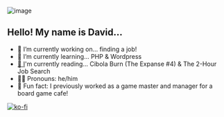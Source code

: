 ![image](https://i.imgur.com/zobZxld.jpg)

## Hello! My name is David...

- 🔭 I’m currently working on... finding a job!
- 🌱 I’m currently learning... PHP & Wordpress
- [📖 I](https://www.goodreads.com/user/show/91776686-david-vogel)'m currently reading... Cibola Burn (The Expanse #4) & The 2-Hour Job Search
- 🙋‍♂️ Pronouns: he/him
- 🎲 Fun fact: I previously worked as a game master and manager for a board game cafe! 

[![ko-fi](https://ko-fi.com/img/githubbutton_sm.svg)](https://ko-fi.com/S6S55K9XD)

